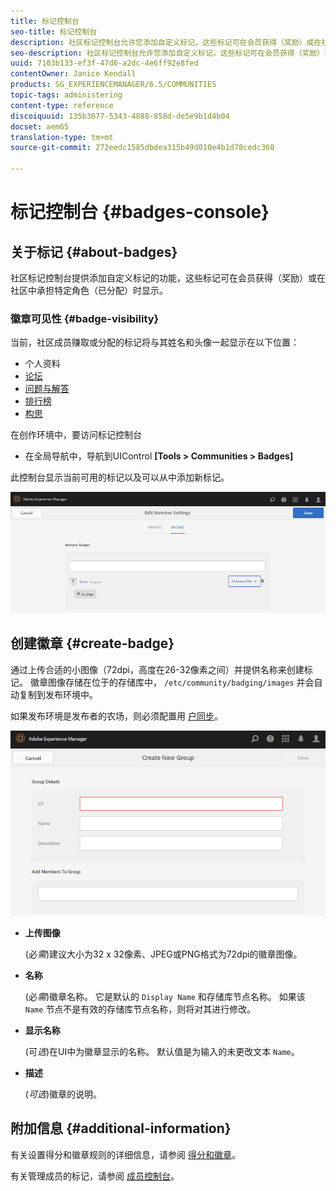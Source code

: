 ```yaml
---
title: 标记控制台
seo-title: 标记控制台
description: 社区标记控制台允许您添加自定义标记，这些标记可在会员获得（奖励）或在社区中承担特定角色（分配）时为会员显示
seo-description: 社区标记控制台允许您添加自定义标记，这些标记可在会员获得（奖励）或在社区中承担特定角色（分配）时为会员显示
uuid: 7103b133-ef3f-47d6-a2dc-4e6ff92e8fed
contentOwner: Janice Kendall
products: SG_EXPERIENCEMANAGER/6.5/COMMUNITIES
topic-tags: administering
content-type: reference
discoiquuid: 135b3077-5343-4888-858d-de5e9b1d4b04
docset: aem65
translation-type: tm+mt
source-git-commit: 272eedc1585dbdea315b49d010e4b1d78cedc360

---
```



# 标记控制台 {#badges-console}

## 关于标记 {#about-badges}

社区标记控制台提供添加自定义标记的功能，这些标记可在会员获得（奖励）或在社区中承担特定角色（已分配）时显示。

### 徽章可见性 {#badge-visibility}

当前，社区成员赚取或分配的标记将与其姓名和头像一起显示在以下位置：

* 个人资料
* [论坛](/help/communities/forum.md)
* [问题与解答](/help/communities/working-with-qna.md)
* [排行榜](/help/communities/enabling-leaderboard.md)
* [构思](/help/communities/ideation-feature.md)

在创作环境中，要访问标记控制台

* 在全局导航中，导航到UIControl **[Tools > Communities > Badges]**

此控制台显示当前可用的标记以及可以从中添加新标记。

![chlimage_1-123](assets/chlimage_1-123.png)

## 创建徽章 {#create-badge}

通过上传合适的小图像（72dpi，高度在26-32像素之间）并提供名称来创建标记。 徽章图像存储在位于的存储库中， `/etc/community/badging/images` 并会自动复制到发布环境中。

如果发布环境是发布者的农场，则必须配置用 [户同步](/help/communities/sync.md)。

![chlimage_1-124](assets/chlimage_1-124.png)

* **上传图像**

   (必&#x200B;*需*)建议大小为32 x 32像素、JPEG或PNG格式为72dpi的徽章图像。

* **名称**

   (必&#x200B;*需*)徽章名称。 它是默认的 `Display Name` 和存储库节点名称。 如果该 `Name` 节点不是有效的存储库节点名称，则将对其进行修改。

* **显示名称**

   (可&#x200B;*选*)在UI中为徽章显示的名称。 默认值是为输入的未更改文本 `Name`。

* **描述**

   (*可选*)徽章的说明。

## 附加信息 {#additional-information}

有关设置得分和徽章规则的详细信息，请参阅 [得分和徽章](/help/communities/implementing-scoring.md)。

有关管理成员的标记，请参阅 [成员控制台](/help/communities/members.md)。
